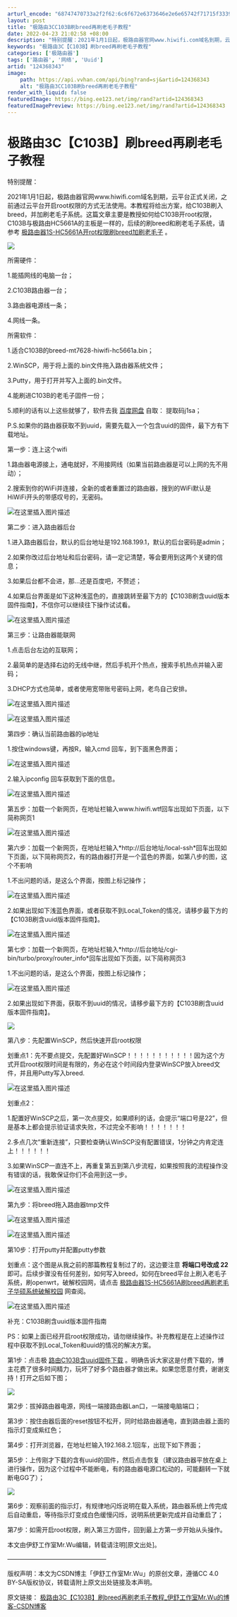 ```yaml
---
arturl_encode: "68747470733a2f2f62:6c6f672e6373646e2e6e65742f71715f33393235373438372f:61727469636c652f64657461696c732f313234333638333433"
layout: post
title: "极路由3CC103B刷breed再刷老毛子教程"
date: 2022-04-23 21:02:58 +08:00
description: "特别提醒：2021年1月1日起，极路由器官网www.hiwifi.com域名到期，云平台正式关闭，之"
keywords: "极路由3C【C103B】刷breed再刷老毛子教程"
categories: ['极路由器']
tags: ['路由器', '网络', 'Uuid']
artid: "124368343"
image:
    path: https://api.vvhan.com/api/bing?rand=sj&artid=124368343
    alt: "极路由3CC103B刷breed再刷老毛子教程"
render_with_liquid: false
featuredImage: https://bing.ee123.net/img/rand?artid=124368343
featuredImagePreview: https://bing.ee123.net/img/rand?artid=124368343
---
```


# 极路由3C【C103B】刷breed再刷老毛子教程

特别提醒：
  
2021年1月1日起，极路由器官网www.hiwifi.com域名到期，云平台正式关闭，之前通过云平台开启root权限的方式无法使用。本教程将给出方案，给C103B刷入breed，并加刷老毛子系统。这篇文章主要是教授如何给C103B开root权限，C103B与极路由HC5661A的主板是一样的，后续的刷breed和刷老毛子系统，请参考
[极路由器1S-HC5661A开rot权限刷breed加刷老毛子](https://blog.csdn.net/qq_39257487/article/details/108534567?spm=1001.2014.3001.5502 "极路由器1S-HC5661A开rot权限刷breed加刷老毛子")
。

![](https://i-blog.csdnimg.cn/blog_migrate/7e907bfca1868fcf5a76886565c90f62.jpeg)

所需硬件：

1.能插网线的电脑一台；
  
2.C103B路由器一台；
  
3.路由器电源线一条；
  
4.网线一条。
  
所需软件：

1.适合C103B的breed-mt7628-hiwifi-hc5661a.bin；
  
2.WinSCP，用于将上面的.bin文件拖入路由器系统文件；
  
3.Putty，用于打开并写入上面的.bin文件。
  
4.能刷进C103B的老毛子固件一份；
  
5.顺利的话有以上这些就够了，软件去我
[百度网盘](https://pan.baidu.com/s/1tDJTfTdvsPGJVg_1LEJRLw#list/path=%2F "百度网盘")
自取： 提取码j1sa；
  
P.S.如果你的路由器获取不到uuid，需要先载入一个包含uuid的固件，最下方有下载地址。

第一步：连上这个wifi

1.路由器电源接上，通电就好，不用接网线（如果当前路由器是可以上网的先不用动）；
  
2.搜索到你的WiFi并连接，全新的或者重置过的路由器，搜到的WiFi默认是HiWiFi开头的带感叹号的，无密码。

![在这里插入图片描述](https://i-blog.csdnimg.cn/blog_migrate/3b617e4c829e6548f044a3689181a8c6.png#pic_center)

第二步：进入路由器后台

1.进入路由器后台，默认的后台地址是192.168.199.1，默认的后台密码是admin；
  
2.如果你改过后台地址和后台密码，请一定记清楚，等会要用到这两个关键的信息；
  
3.如果后台都不会进，那…还是百度吧，不赘述；
  
4.如果后台界面是如下这种浅蓝色的，直接跳转至最下方的【C103B刷含uuid版本固件指南】，不信你可以继续往下操作试试看。

![在这里插入图片描述](https://i-blog.csdnimg.cn/blog_migrate/b0bcccb23a39e651451a2431f4ca4b18.jpeg)

第三步：让路由器能联网

1.点击后台左边的互联网；
  
2.最简单的是选择右边的无线中继，然后手机开个热点，搜索手机热点并输入密码；
  
3.DHCP方式也简单，或者使用宽带账号密码上网，老鸟自己安排。

![在这里插入图片描述](https://i-blog.csdnimg.cn/blog_migrate/1bd0059cd52e1119575f89c3894d1979.png#pic_center)

![在这里插入图片描述](https://i-blog.csdnimg.cn/blog_migrate/ab98a1f65191dae52fa98bf0e383e4e8.png)

第四步：确认当前路由器的ip地址
  
1.按住windows键，再按R，输入cmd 回车，到下面黑色界面；

![在这里插入图片描述](https://i-blog.csdnimg.cn/blog_migrate/60d7e84c543f837c0e6cfcb64e330eff.png)

2.输入ipconfig 回车获取到下面的信息。

![在这里插入图片描述](https://i-blog.csdnimg.cn/blog_migrate/837be544c65dab6a50d77f679ece8a93.png)

第五步：加载一个新网页，在地址栏输入www.hiwifi.wtf回车出现如下页面，以下简称网页1

![在这里插入图片描述](https://i-blog.csdnimg.cn/blog_migrate/a90c27d129da1879016926ab53b4cef8.png)

第六步：加载一个新网页，在地址栏输入\*http://后台地址/local-ssh\*回车出现如下页面，以下简称网页2，有的路由器打开是一个蓝色的界面，如第八步的图，这个不影响

1.不出问题的话，是这么个界面，按图上标记操作；

![在这里插入图片描述](https://i-blog.csdnimg.cn/blog_migrate/d6b43368588659cc23b99fade3a3d66b.png)

2.如果出现如下浅蓝色界面，或者获取不到Local\_Token的情况，请移步最下方的【C103B刷含uuid版本固件指南】。

![在这里插入图片描述](https://i-blog.csdnimg.cn/blog_migrate/cb61b4602e61735a606b8c5992f2e9bb.png)

第七步：加载一个新网页，在地址栏输入\*http://后台地址/cgi-bin/turbo/proxy/router\_info\*回车出现如下页面，以下简称网页3
  
1.不出问题的话，是这么个界面，按图上标记操作；

![在这里插入图片描述](https://i-blog.csdnimg.cn/blog_migrate/b6491c3b468abd1e517442fcc9cad97e.png)

2.如果出现如下界面，获取不到uuid的情况，请移步最下方的【C103B刷含uuid版本固件指南】。

![](https://i-blog.csdnimg.cn/blog_migrate/5b81000ab73e6587c396ee8c36c45a76.png)
  
第八步：先配置WinSCP，然后快速开启root权限
  
划重点1：先不要点提交，先配置好WinSCP！！！！！！！！！！！因为这个方式开启root权限时间是有限的，务必在这个时间段内登录WinSCP放入breed文件，并且用Putty写入breed.

![在这里插入图片描述](https://i-blog.csdnimg.cn/blog_migrate/d099eda13c7423a84e4bbe1850a9781d.png)

划重点2：
  
1.配置好WinSCP之后，第一次点提交，如果顺利的话，会提示“端口号是22”，但是基本上都会提示验证请求失败，不过完全不影响！！！！！！！
  
2.多点几次“重新连接”，只要检查确认WinSCP没有配置错误，1分钟之内肯定连上！！！！！！
  
3.如果WinSCP一直连不上，再重复第五到第八步流程，如果按照我的流程操作没有错误的话，我敢保证你们不会用到这一步。

![在这里插入图片描述](https://i-blog.csdnimg.cn/blog_migrate/47b1971b6ce60de561241d84e10d2146.png)

第九步：将breed拖入路由器tmp文件

![在这里插入图片描述](https://i-blog.csdnimg.cn/blog_migrate/fbffa7c23f2f13c1b61a130ed093a5aa.png#pic_center)

![在这里插入图片描述](https://i-blog.csdnimg.cn/blog_migrate/7e931d6012bcdea895fbf74e1196c407.png#pic_center)

第10步：打开putty并配置putty参数

划重点：这个图是从我之前的那篇教程复制过了的，这边要注意
**将端口号改成 22**
即可。后续步骤没有任何差别，如何写入breed，如何在breed平台上刷入老毛子系统，刷openwrt，破解校园网，请点击
[极路由器1S-HC5661A刷breed再刷老毛子华硕系统破解校园](https://blog.csdn.net/qq_39257487/article/details/114867431?spm=1001.2014.3001.5502 "极路由器1S-HC5661A刷breed再刷老毛子华硕系统破解校园")
网查阅。

![在这里插入图片描述](https://i-blog.csdnimg.cn/blog_migrate/7f28b22a67089c3e8eaa562776072d9c.png#pic_center)

补充：C103B刷含uuid版本固件指南
  
PS：如果上面已经开启root权限成功，请勿继续操作。补充教程是在上述操作过程中获取不到Local\_Token和uuid的情况的解决方案。

第1步：点击极
[路由C103B含uuid固件下载](https://download.csdn.net/download/qq_39257487/85209079 "路由C103B含uuid固件下载")
。明确告诉大家这是付费下载的，博主花费了很多时间精力，玩坏了好多个路由器才做出来。如果您愿意付费，谢谢支持！打开之后如下图；

![](https://i-blog.csdnimg.cn/blog_migrate/bfd0d13effc94831e714901517961ddd.png)
  
第2步：拔掉路由器电源，网线一端接路由器Lan口，一端接电脑端口；
  
第3步：按住由器后面的reset按钮不松开，同时给路由器通电，直到路由器上面的指示灯变成紫红色；
  
第4步：打开浏览器，在地址栏输入192.168.2.1回车，出现下如下界面；

第5步：上传刚才下载的含有uuid的固件，然后点击恢复（建议路由器平放在桌上进行操作，因为这个过程中不能断电，有的路由器电源口松动的，可能翻转一下就断电GG了）；

![](https://i-blog.csdnimg.cn/blog_migrate/553ed0de80c70fd7c82d7cad7977327f.jpeg)

第6步：观察前面的指示灯，有规律地闪烁说明在载入系统，路由器系统上传完成后自动重启，等待指示灯变成白色缓慢闪烁，说明系统更新完成并自动重启了；

第7步：如需开启root权限，刷入第三方固件，回到最上方第一步开始从头操作。

本文由伊舒工作室Mr.Wu编辑，转载请注明[原文出处]。
  
————————————————
  
版权声明：本文为CSDN博主「伊舒工作室Mr.Wu」的原创文章，遵循CC 4.0 BY-SA版权协议，转载请附上原文出处链接及本声明。
  
原文链接：
[极路由3C【C103B】刷breed再刷老毛子教程\_伊舒工作室Mr.Wu的博客-CSDN博客](https://blog.csdn.net/qq_39257487/article/details/124368343 "极路由3C【C103B】刷breed再刷老毛子教程_伊舒工作室Mr.Wu的博客-CSDN博客")